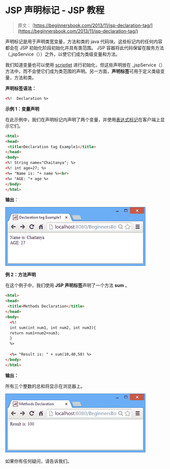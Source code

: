# JSP 声明标记 - JSP 教程

> 原文： [https://beginnersbook.com/2013/11/jsp-declaration-tag/](https://beginnersbook.com/2013/11/jsp-declaration-tag/)

声明标记是用于声明类宽变量，方法和类的 java 代码块。这些标记内的任何内容都会在 JSP 初始化阶段初始化并具有类范围。 JSP 容器将此代码保留在服务方法（_jspService（））之外，以使它们成为类级变量和方法。

我们知道变量也可以使用 [scriptlet](https://beginnersbook.com/2013/05/jsp-tutorial-scriptlets/ "Scriptlet") 进行初始化，但这些声明放在 _jspService（）方法中，而不会使它们成为类范围的声明。另一方面，**声明标签**可用于定义类级变量，方法和类。

**声明标签语法：**

```html
<%!  Declaration %>
```

**示例 1：变量声明**

在此示例中，我们在声明标记内声明了两个变量，并使用[表达式标记](https://beginnersbook.com/2013/11/jsp-expression-tag/ "Expression tag")在客户端上显示它们。

```html
<html> 
<head>
 <title>Declaration tag Example1</title>
</head>
<body> 
<%! String name="Chaitanya"; %> 
<%! int age=27; %> 
<%= "Name is: "+ name %><br>
<%= "AGE: "+ age %> 
</body> 
</html>
```

**输出**：

![declaration-tag-example1](img/4590137956e81273edbd33a58435e1d7.jpg)

**例 2：方法声明**

在这个例子中，我们使用 **JSP 声明标签**声明了一个方法 **sum** 。

```html
<html> 
<head>
 <title>Methods Declaration</title>
</head>
<body> 
  <%! 
  int sum(int num1, int num2, int num3){ 
  return num1+num2+num3; 
  } 
  %> 

  <%= "Result is: " + sum(10,40,50) %> 
</body> 
</html>
```

**输出：**

所有三个整数的总和将显示在浏览器上。

![methods-declaration](img/a29e76a131232cc6378913dc9f358190.jpg)

如果你有任何疑问，请告诉我们。